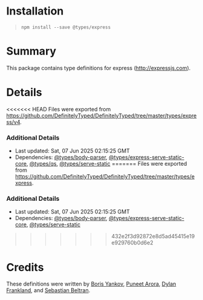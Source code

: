 # Installation
> `npm install --save @types/express`

# Summary
This package contains type definitions for express (http://expressjs.com).

# Details
<<<<<<< HEAD
Files were exported from https://github.com/DefinitelyTyped/DefinitelyTyped/tree/master/types/express/v4.

### Additional Details
 * Last updated: Sat, 07 Jun 2025 02:15:25 GMT
 * Dependencies: [@types/body-parser](https://npmjs.com/package/@types/body-parser), [@types/express-serve-static-core](https://npmjs.com/package/@types/express-serve-static-core), [@types/qs](https://npmjs.com/package/@types/qs), [@types/serve-static](https://npmjs.com/package/@types/serve-static)
=======
Files were exported from https://github.com/DefinitelyTyped/DefinitelyTyped/tree/master/types/express.

### Additional Details
 * Last updated: Sat, 07 Jun 2025 02:15:25 GMT
 * Dependencies: [@types/body-parser](https://npmjs.com/package/@types/body-parser), [@types/express-serve-static-core](https://npmjs.com/package/@types/express-serve-static-core), [@types/serve-static](https://npmjs.com/package/@types/serve-static)
>>>>>>> 432e2f3d92872e8d5ad45415e19e929760b0d6e2

# Credits
These definitions were written by [Boris Yankov](https://github.com/borisyankov), [Puneet Arora](https://github.com/puneetar), [Dylan Frankland](https://github.com/dfrankland), and [Sebastian Beltran](https://github.com/bjohansebas).
